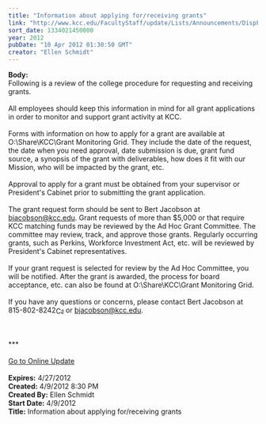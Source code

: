 ```yaml
---
title: "Information about applying for/receiving grants"
link: "http://www.kcc.edu/FacultyStaff/update/Lists/Announcements/DispForm.aspx?ID=665"
sort_date: 1334021450000
year: 2012
pubDate: "10 Apr 2012 01:30:50 GMT"
creator: "Ellen Schmidt"
---
```


<div><b>Body:</b> <div class="ExternalClassD2A7055BD87445279FFACCC8B5162A2E">Following is a review of the college procedure for requesting and receiving grants.</div>
<div class="ExternalClassD2A7055BD87445279FFACCC8B5162A2E"> </div>
<div class="ExternalClassD2A7055BD87445279FFACCC8B5162A2E">All employees should keep this information in mind for all grant applications in order to monitor and support grant activity at KCC. </div>
<div class="ExternalClassD2A7055BD87445279FFACCC8B5162A2E"> </div>
<div class="ExternalClassD2A7055BD87445279FFACCC8B5162A2E">Forms with information on how to apply for a grant are available at O:\Share\KCC\Grant Monitoring Grid. They include the date of the request, the date when you need approval, date submission is due, grant fund source, a synopsis of the grant with deliverables, how does it fit with our Mission, who will be impacted by the grant, etc. </div>
<div class="ExternalClassD2A7055BD87445279FFACCC8B5162A2E"> </div>
<div class="ExternalClassD2A7055BD87445279FFACCC8B5162A2E">Approval to apply for a grant must be obtained from your supervisor or President's Cabinet prior to submitting the grant application. </div>
<div class="ExternalClassD2A7055BD87445279FFACCC8B5162A2E"> </div>
<div class="ExternalClassD2A7055BD87445279FFACCC8B5162A2E">The grant request form should be sent to Bert Jacobson at <a href="mailto:bjacobson@kcc.edu">bjacobson@kcc.edu</a>. Grant requests of more than $5,000 or that require KCC matching funds may be reviewed by the Ad Hoc Grant Committee. The committee may review, track, and approve those grants. Regularly occurring grants, such as Perkins, Workforce Investment Act, etc. will be reviewed by President's Cabinet representatives.</div>
<div class="ExternalClassD2A7055BD87445279FFACCC8B5162A2E"> </div>
<div class="ExternalClassD2A7055BD87445279FFACCC8B5162A2E">If your grant request is selected for review by the Ad Hoc Committee, you will be notified. After the grant is awarded, the process for board acceptance, etc. can also be found at O:\Share\KCC\Grant Monitoring Grid. </div>
<div class="ExternalClassD2A7055BD87445279FFACCC8B5162A2E"> </div>
<div class="ExternalClassD2A7055BD87445279FFACCC8B5162A2E">If you have any questions or concerns, please contact Bert Jacobson at <span style="white-space:nowrap" class="baec5a81-e4d6-4674-97f3-e9220f0136c1">815-802-8242<a style="border-bottom:medium none;position:static !important;border-left:medium none;margin:0px;width:16px;bottom:0px;display:inline;white-space:nowrap;float:none;height:16px;vertical-align:middle;overflow:hidden;border-top:medium none;top:0px;cursor:hand;right:0px;border-right:medium none;left:0px" title="Call: 815-802-8242" href="/FacultyStaff/update/Lists/Announcements/EditForm.aspx?ID=665&amp;Source=/FacultyStaff/update/_layouts/sitemanager.aspx?SmtContext%3DSPList%3a7e45450e-520d-4ad3-81dd-a79ebcc75df4?SPWeb%3a6dd7d01a-f4b3-47f9-8d35-b60692caa2f7%3a%26SmtContextExpanded%3DTrue%26Filter%3D1%26pgsz%3D100%26vrmode%3DFalse%26lvn%3DUnexpired%20Announcements#"><img style="border-bottom:medium none;position:static !important;border-left:medium none;margin:0px;width:16px;bottom:0px;display:inline;white-space:nowrap;float:none;height:16px;vertical-align:middle;overflow:hidden;border-top:medium none;top:0px;cursor:hand;right:0px;border-right:medium none;left:0px" title="Call: 815-802-8242" /></a></span> or <a href="mailto:bjacobson@kcc.edu">bjacobson@kcc.edu</a>. </div>
<div class="ExternalClassD2A7055BD87445279FFACCC8B5162A2E"> </div>
<div class="ExternalClassD2A7055BD87445279FFACCC8B5162A2E"> </div>
<div class="ExternalClassD2A7055BD87445279FFACCC8B5162A2E"> </div>
<div class="ExternalClassD2A7055BD87445279FFACCC8B5162A2E">***</div>
<div class="ExternalClassD2A7055BD87445279FFACCC8B5162A2E"> </div>
<div class="ExternalClassD2A7055BD87445279FFACCC8B5162A2E"><a href="/FacultyStaff/update/Pages/dailyupdate.aspx">Go to Online Update</a></div>
<div class="ExternalClassD2A7055BD87445279FFACCC8B5162A2E"> </div></div>
<div><b>Expires:</b> 4/27/2012</div>
<div><b>Created:</b> 4/9/2012 8:30 PM</div>
<div><b>Created By:</b> Ellen Schmidt</div>
<div><b>Start Date:</b> 4/9/2012</div>
<div><b>Title:</b> Information about applying for/receiving grants</div>
